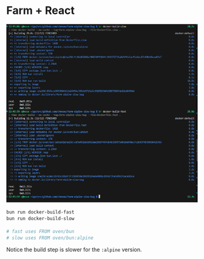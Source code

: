 # Farm + React

![bug example](image.png)

```bash
bun run docker-build-fast
bun run docker-build-slow

# fast uses FROM oven/bun
# slow uses FROM oven/bun:alpine
```

Notice the build step is slower for the `:alpine` version.
